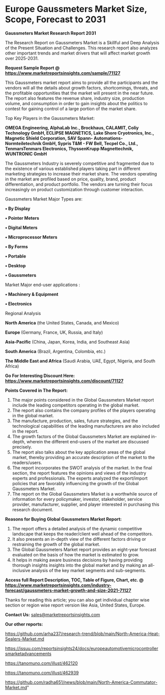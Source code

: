 # Europe Gaussmeters Market Size, Scope, Forecast to 2031

<strong>Gaussmeters Market Research Report 2031</strong>

The Research Report on Gaussmeters Market is a Skillful and Deep Analysis of the Present Situation and Challenges. This research report also analyzes other important trends and market drivers that will affect market growth over 2025-2031.

<strong>Request Sample Report @ <a href=https://www.marketreportsinsights.com/sample/71127>https://www.marketreportsinsights.com/sample/71127</a></strong>

This Gaussmeters market report aims to provide all the participants and the vendors will all the details about growth factors, shortcomings, threats, and the profitable opportunities that the market will present in the near future. The report also features the revenue share, industry size, production volume, and consumption in order to gain insights about the politics to contest for gaining control of a large portion of the market share.

Top Key Players in the Gaussmeters Market:

<strong>OMEGA Engineering, AlphaLab Inc., Brockhaus, CALAMIT, Coliy Technology GmbH, ECLIPSE MAGNETICS, Lake Shore Cryotronics, Inc., Magnetic Shield Corporation, SAV Spann- Automations- Normteiletechnik GmbH, Sypris T&M - FW Bell, Tecpel Co., Ltd., TenmarsTenmars Electronics, ThyssenKrupp Magnettechnik, WUNTRONIC GmbH</strong>

The Gaussmeters Industry is severely competitive and fragmented due to the existence of various established players taking part in different marketing strategies to increase their market share. The vendors operating in the market are profiled based on price, quality, brand, product differentiation, and product portfolio. The vendors are turning their focus increasingly on product customization through customer interaction.

Gaussmeters Market Major Types are:

<strong>• By Display

• Pointer Meters

• Digital Meters

• Microprocessor Meters

• By Forms

• Portable

• Desktop

• Gaussmeters</strong>

Market Major end-user applications :

<strong>• Machinery & Equipment

• Electronics</strong>

Regional Analysis

</u><strong><b>North America</b></strong> (the United States, Canada, and Mexico)

<strong><b>Europe </b></strong>(Germany, France, UK, Russia, and Italy)

<strong><b>Asia-Pacific</b></strong> (China, Japan, Korea, India, and Southeast Asia)

<strong><b>South America</b></strong> (Brazil, Argentina, Colombia, etc.)

<strong><b>The Middle East and Africa</b></strong> (Saudi Arabia, UAE, Egypt, Nigeria, and South Africa)

<strong>Go For Interesting Discount Here: <a href=https://www.marketreportsinsights.com/discount/71127>https://www.marketreportsinsights.com/discount/71127</a></strong>

<strong>Points Covered in The Report:</strong>
<ol>
  <li>The major points considered in the Global Gaussmeters Market report include the leading competitors operating in the global market.</li>
  <li>The report also contains the company profiles of the players operating in the global market.</li>
  <li>The manufacture, production, sales, future strategies, and the technological capabilities of the leading manufacturers are also included in the report.</li>
  <li>The growth factors of the Global Gaussmeters Market are explained in-depth, wherein the different end-users of the market are discussed precisely.</li>
  <li>The report also talks about the key application areas of the global market, thereby providing an accurate description of the market to the readers/users.</li>
  <li>The report incorporates the SWOT analysis of the market. In the final section, the report features the opinions and views of the industry experts and professionals. The experts analyzed the export/import policies that are favorably influencing the growth of the Global Gaussmeters Market.</li>
  <li>The report on the Global Gaussmeters Market is a worthwhile source of information for every policymaker, investor, stakeholder, service provider, manufacturer, supplier, and player interested in purchasing this research document.</li>
</ol>
<strong>Reasons for Buying Global Gaussmeters Market Report:</strong>

<ol>
  <li>The report offers a detailed analysis of the dynamic competitive landscape that keeps the reader/client well ahead of the competitors.</li>
  <li>It also presents an in-depth view of the different factors driving or restraining the growth of the global market.</li>
  <li>The Global Gaussmeters Market report provides an eight-year forecast evaluated on the basis of how the market is estimated to grow.</li>
  <li>It helps in making aware business decisions by having providing thorough insights insights into the global market and by making an all-inclusive analysis of the key market segments and sub-segments.</li>
</ol>
<strong>Access full Report Description, TOC, Table of Figure, Chart, etc. @ <a href=https://www.marketreportsinsights.com/industry-forecast/gaussmeters-market-growth-and-size-2021-71127>https://www.marketreportsinsights.com/industry-forecast/gaussmeters-market-growth-and-size-2021-71127</a></strong>


Thanks for reading this article; you can also get individual chapter wise section or region wise report version like Asia, United States, Europe.

<strong>Contact Us:</strong>
sales@marketreportsinsights.com

<strong>Our other reports:</strong>

<a href=https://github.com/arha237/research-trend/blob/main/North-America-Heat-Sealers-Market.md>https://github.com/arha237/research-trend/blob/main/North-America-Heat-Sealers-Market.md</a>

<a href=https://issuu.com/reportsinsights24/docs/europeautomotivemicrocontrollersmarketadvancements>https://issuu.com/reportsinsights24/docs/europeautomotivemicrocontrollersmarketadvancements</a>

<a href=https://tanomuno.com/illust/462120>https://tanomuno.com/illust/462120</a>

<a href=https://tanomuno.com/illust/462939>https://tanomuno.com/illust/462939</a>

<a href=https://github.com/radha651/news/blob/main/North-America-Commutator-Market.md>https://github.com/radha651/news/blob/main/North-America-Commutator-Market.md</a>"
